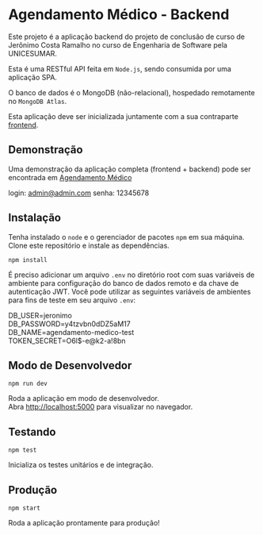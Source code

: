 # Agendamento Médico - Backend

Este projeto é a aplicação backend do projeto de conclusão de curso de Jerônimo Costa Ramalho no curso de Engenharia de Software pela UNICESUMAR.

Esta é uma RESTful API feita em `Node.js`, sendo consumida por uma aplicação SPA.

O banco de dados é o MongoDB (não-relacional), hospedado remotamente no `MongoDB Atlas`.

Esta aplicação deve ser inicializada juntamente com a sua contraparte [frontend](https://github.com/jeronimo99/agendamento-medico-frontend).

## Demonstração

Uma demonstração da aplicação completa (frontend + backend) pode ser encontrada em [Agendamento Médico](https://agendamento-medico-jeronimo.vercel.app)

login: admin@admin.com
senha: 12345678

## Instalação

Tenha instalado o `node` e o gerenciador de pacotes `npm` em sua máquina. Clone este repositório e instale as dependências.

`npm install`

É preciso adicionar um arquivo `.env` no diretório root com suas variáveis de ambiente para configuração do banco de dados remoto e da chave de autenticação JWT. Você pode utilizar as seguintes variáveis de ambientes para fins de teste em seu arquivo `.env`:

DB_USER=jeronimo\
DB_PASSWORD=y4tzvbn0dDZ5aM17\
DB_NAME=agendamento-medico-test\
TOKEN_SECRET=O6l$-e@k2-a!8bn

## Modo de Desenvolvedor

`npm run dev`

Roda a aplicação em modo de desenvolvedor.\
Abra [http://localhost:5000](http://localhost:5000) para visualizar no navegador.

## Testando

`npm test`

Inicializa os testes unitários e de integração.

## Produção

`npm start`

Roda a aplicação prontamente para produção!
